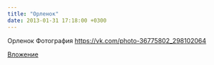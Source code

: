 ```yaml
---
title: "Орленок"
date: 2013-01-31 17:18:00 +0300
---
```


Орленок
Фотография
https://vk.com/photo-36775802_298102064

[Вложение](https://vk.com/photo-36775802_298102064)
